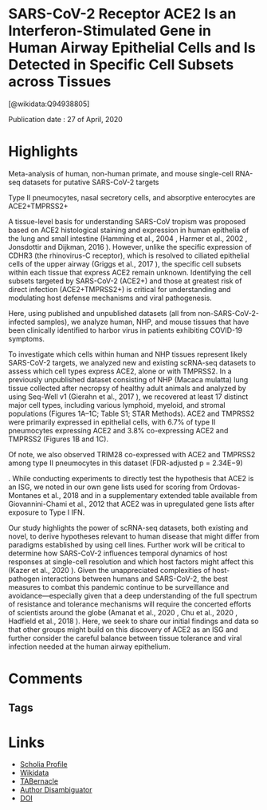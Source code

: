 
SARS-CoV-2 Receptor ACE2 Is an Interferon-Stimulated Gene in Human Airway Epithelial Cells and Is Detected in Specific Cell Subsets across Tissues
==================================================================================================================================================
  
  [@wikidata:Q94938805]  
  
Publication date : 27 of April, 2020  

# Highlights

Meta-analysis of human, non-human primate, and mouse single-cell RNA-seq datasets for putative SARS-CoV-2 targets

Type II pneumocytes, nasal secretory cells, and absorptive enterocytes are ACE2+TMPRSS2+

A tissue-level basis for understanding SARS-CoV tropism was proposed based on ACE2 histological staining and expression in human epithelia of the lung and small intestine (Hamming et al., 2004
, Harmer et al., 2002
, Jonsdottir and Dijkman, 2016
). However, unlike the specific expression of CDHR3 (the rhinovirus-C receptor), which is resolved to ciliated epithelial cells of the upper airway (Griggs et al., 2017
), the specific cell subsets within each tissue that express ACE2 remain unknown. Identifying the cell subsets targeted by SARS-CoV-2 (ACE2+) and those at greatest risk of direct infection (ACE2+TMPRSS2+) is critical for understanding and modulating host defense mechanisms and viral pathogenesis.


Here, using published and unpublished datasets (all from non-SARS-CoV-2-infected samples), we analyze human, NHP, and mouse tissues that have been clinically identified to harbor virus in patients exhibiting COVID-19 symptoms.


To investigate which cells within human and NHP tissues represent likely SARS-CoV-2 targets, we analyzed new and existing scRNA-seq datasets to assess which cell types express ACE2, alone or with TMPRSS2. In a previously unpublished dataset consisting of NHP (Macaca mulatta) lung tissue collected after necropsy of healthy adult animals and analyzed by using Seq-Well v1 (Gierahn et al., 2017
), we recovered at least 17 distinct major cell types, including various lymphoid, myeloid, and stromal populations (Figures 1A–1C; Table S1; STAR Methods). ACE2 and TMPRSS2 were primarily expressed in epithelial cells, with 6.7% of type II pneumocytes expressing ACE2 and 3.8% co-expressing ACE2 and TMPRSS2 (Figures 1B and 1C).

Of note, we also observed TRIM28 co-expressed with ACE2 and TMPRSS2 among type II pneumocytes in this dataset (FDR-adjusted p = 2.34E−9)

. While conducting experiments to directly test the hypothesis that ACE2 is an ISG, we noted in our own gene lists used for scoring from Ordovas-Montanes et al., 2018
and in a supplementary extended table available from Giovannini-Chami et al., 2012
that ACE2 was in upregulated gene lists after exposure to Type I IFN.


Our study highlights the power of scRNA-seq datasets, both existing and novel, to derive hypotheses relevant to human disease that might differ from paradigms established by using cell lines. Further work will be critical to determine how SARS-CoV-2 influences temporal dynamics of host responses at single-cell resolution and which host factors might affect this (Kazer et al., 2020
). Given the unappreciated complexities of host-pathogen interactions between humans and SARS-CoV-2, the best measures to combat this pandemic continue to be surveillance and avoidance—especially given that a deep understanding of the full spectrum of resistance and tolerance mechanisms will require the concerted efforts of scientists around the globe (Amanat et al., 2020
, Chu et al., 2020
, Hadfield et al., 2018
). Here, we seek to share our initial findings and data so that other groups might build on this discovery of ACE2 as an ISG and further consider the careful balance between tissue tolerance and viral infection needed at the human airway epithelium.
# Comments

## Tags

# Links
  
 * [Scholia Profile](https://scholia.toolforge.org/work/Q94938805)  
 * [Wikidata](https://www.wikidata.org/wiki/Q94938805)  
 * [TABernacle](https://tabernacle.toolforge.org/?#/tab/manual/Q94938805/P921%3BP4510)  
 * [Author Disambiguator](https://author-disambiguator.toolforge.org/work_item_oauth.php?id=Q94938805&batch_id=&match=1&author_list_id=&doit=Get+author+links+for+work)  
 * [DOI](https://doi.org/10.1016/J.CELL.2020.04.035)  
